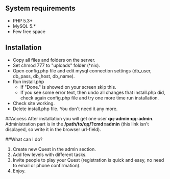 ## System requirements
* PHP 5.3+
* MySQL 5.*
* Few free space

## Installation
* Copy all files and folders on the server.
* Set chmod 777 to "uploads" folder (*nix).
* Open config.php file and edit mysql connection settings (db_user, db_pass, db_host, db_name).
* Run install.php
  * If "Done." is showed on your screen skip this.
  * If you see some error text, then undo all changes that install.php did, check again config.php file and try one more time run installation.
* Check site working.
* Delete install.php file. You don't need it any more.

##Access
After installation you will get one user **qq-admin:qq-admin**.
Administration part is in the **/path/to/qq/?cmd=admin** (this link isn't displayed, so write it in the browser url-field).

##What can I do?
1. Create new Quest in the admin section.
2. Add few levels with different tasks.
3. Invite people to play your Quest (registration is quick and easy, no need to email or phone confirmation).
4. Enjoy.
